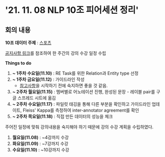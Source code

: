 # '21. 11. 08 NLP 10조 피어세션 정리'

## 회의 내용

**10조 데이터 주제** : [스포츠](https://drive.google.com/drive/folders/1iP166-gyvY4f8Nz45T411PamDsVJQWOe)


[공지사항 링크](https://www.boostcourse.org/boostcampaitech2/lecture/1225996/?isDesc=false)를 참조하여 한 주간의 강의 수강 일정 수립

**Things to do**

1. **~ 1주차 수요일(11.10)** : RE Task를 위한 Relation과 Entity type 선정
2. **~ 1주차 금요일(11.12)** : 가이드라인 작성
    - [참고사항](https://www.boostcourse.org/boostcampaitech2/lecture/1225997/?isDesc=false)을 시작하기 전에 숙지하면 좋을 것 같음.
3. **~ 2주차 월요일(11.15)** : 멤버별로 어노테이션 진행, 완성된 문장 - 레이블 pair를 구글 스프레드 시트에 옮김
4. **~ 2주차 수요일(11.17)** : 파일럿 태깅을 통해 다른 부분을 확인하고 가이드라인 업데이트, Fleiss' Kappa를 측정하여 inter-annotator agreement를 확인
5. **~ 2주차 목요일(11.18)** : 직접 만든 데이터의 성능을 체크

주어진 일정에 맞춰 강의내용을 숙지해야 하기 때문에 강의 수강 계획을 수립하였다.

1. **월요일(11.08)** : ~4강까지 수강
2. **화요일(11.09)** : ~7강까지 수강
3. **수요일(11.10)** : ~10강까지 수강